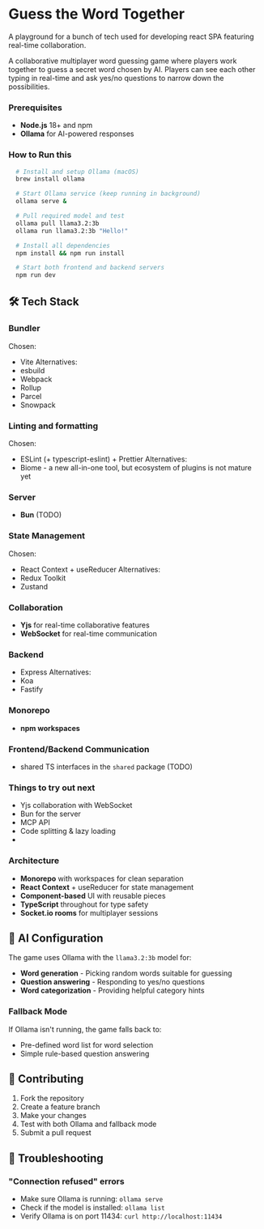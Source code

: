 # Guess the Word Together

A playground for a bunch of tech used for developing react SPA featuring real-time collaboration.

A collaborative multiplayer word guessing game where players work together to guess a secret word chosen by AI.
Players can see each other typing in real-time and ask yes/no questions to narrow down the possibilities.

### Prerequisites

- **Node.js** 18+ and npm
- **Ollama** for AI-powered responses

### How to Run this

```bash
  # Install and setup Ollama (macOS)
  brew install ollama

  # Start Ollama service (keep running in background)
  ollama serve &

  # Pull required model and test
  ollama pull llama3.2:3b
  ollama run llama3.2:3b "Hello!"

  # Install all dependencies
  npm install && npm run install

  # Start both frontend and backend servers
  npm run dev
```

## 🛠️ Tech Stack

### Bundler
Chosen:
- Vite
Alternatives:
- esbuild
- Webpack
- Rollup
- Parcel
- Snowpack

### Linting and formatting
Chosen:
- ESLint (+ typescript-eslint) + Prettier
Alternatives:
- Biome - a new all-in-one tool, but ecosystem of plugins is not mature yet

### Server
- **Bun** (TODO)

### State Management
Chosen:
- React Context + useReducer 
Alternatives:
- Redux Toolkit
- Zustand

### Collaboration
- **Yjs** for real-time collaborative features
- **WebSocket** for real-time communication

### Backend
- Express
Alternatives:
- Koa
- Fastify

### Monorepo
- **npm workspaces** 

### Frontend/Backend Communication
- shared TS interfaces in the `shared` package (TODO)

### Things to try out next
- Yjs collaboration with WebSocket
- Bun for the server
- MCP API
- Code splitting & lazy loading
- 

### Architecture

- **Monorepo** with workspaces for clean separation
- **React Context** + useReducer for state management
- **Component-based** UI with reusable pieces
- **TypeScript** throughout for type safety
- **Socket.io rooms** for multiplayer sessions

## 🤖 AI Configuration

The game uses Ollama with the `llama3.2:3b` model for:
- **Word generation** - Picking random words suitable for guessing
- **Question answering** - Responding to yes/no questions
- **Word categorization** - Providing helpful category hints

### Fallback Mode
If Ollama isn't running, the game falls back to:
- Pre-defined word list for word selection
- Simple rule-based question answering

## 📝 Contributing

1. Fork the repository
2. Create a feature branch
3. Make your changes
4. Test with both Ollama and fallback mode
5. Submit a pull request

## 🐛 Troubleshooting

### "Connection refused" errors
- Make sure Ollama is running: `ollama serve`
- Check if the model is installed: `ollama list`
- Verify Ollama is on port 11434: `curl http://localhost:11434`
